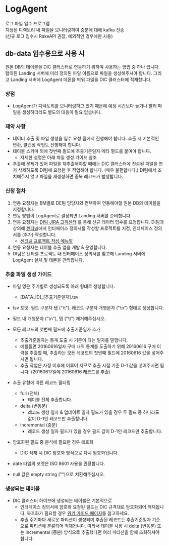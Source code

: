 # LogAgent

로그 파일 입수 프로그램<br/>
지정된 디렉토리 내 파일을 모니터링하여 증분에 대해 kafka 전송<br/>
(신규 로그 입수시 RakeAPI 권장, 예외적인 경우에만 사용)<br/>

## db-data 입수용으로 사용 시
원본 DB의 테이블을 DIC 클러스터로 연동하기 위하여 사용하는 방법 중 하나 입니다. 합의된 Landing 서버에 미리 정의된 파일 이름으로 파일을 생성해주셔야 합니다. 그리고 Landing 서버에 LogAgent 데몬을 띄워 파일을 DIC 클러스터에 적재합니다.

### 장점
* LogAgent가 디렉토리를 모니터링하고 있기 때문에 예정 시간보다 늦거나 빨리 파일을 생성하더라도 별도의 대응이 필요 없습니다.

### 제약 사항
* 데이터 추출 및 파일 생성을 입수 요청 팀에서 진행해야 합니다. 추출 시 기본적인 변환, 클랜징 작업도 진행해야 합니다.
* 테이블 스키마 외에 첫번째 필드에 추출기준일자 메타 필드를 붙여야 합니다.
    - 자세한 설명은 아래 파일 생성 가이드 참조
* 추출에 문제가 있어 파일을 재추출해야할 때에는 DIC 클러스터에 전송된 파일을 먼저 삭제하도록 DI팀에 요청한 후 작업해야 합니다. (매우 불편합니다.) DI팀에서 조치해주지 않고 파일을 재생성하면 중복 레코드가 발생합니다.

### 신청 절차
1. 연동 요청자는 BM별로 DE팀 담당자와 컨택하여 연동해야할 원본 DB의 테이블을 지정합니다.
2. 연동 방법이 LogAgent로 결정되면 Landing 서버를 준비합니다.
3. 연동 요청자는 [DI팀 JIRA 고객센터](http://jira.skplanet.com/servicedesk/customer/portal/49) 를 통해 신규 데이터 입수를 요청합니다. DI팀과 상의해 [센티넬](http://sentinel.skplanet.com:8080)에서 인터페이스 정의서를 작성할 프로젝트를 지정, 인터페이스 정의서를 (추가) 작성합니다.
    * [센티넬 프로젝트 작성 메뉴얼](http://sentinel.skplanet.com:8080/docs/dbschema)
4. 연동 요청자는 테이블 추출 앱을 개발 & 운영합니다.
5. DI팀은 센티넬 프로젝트 내 인터페이스 정의서를 참고해 Landing 서버에 LogAgent 설치 및 데몬을 관리합니다.

### 추출 파일 생성 가이드
* 파일 명은 주기별로 생성되도록 아래 형태로 생성합니다.
    - [DATA_ID]_[추출기준일자].tsv
* tsv 포멧: 필드 구분자 탭 ("\t"), 레코드 구분자 개행문자 ("\n") 형태로 생성합니다.
* 필드 내 개행문자 ("\n"), 탭 ("\t") 제거해주십시오.
* 모든 레코드의 첫번째 필드에 추출기준일자 추가
    - 추출기준일자는 통계 도출 시 기준이 되는 일자를 말합니다.
    - 예를들면 20160616일자 구매 내역 통계를 도출하기 위해 20160616 구매 이력을 추출할 때, 추출하는 모든 레코드의 첫번째 필드에 20160616 값을 넣어주시면 됩니다.
    - 추출 작업은 자정 이후에 이루어 지므로 추출 시점 기준 D-1 값을 넣어주시면 됩니다. (20160617일에 20160616 레코드를 추출)
* 추출 유형에 따른 레코드 필터링
    - full (전체)
        + 테이블 전체 추출합니다.
    - delta (변동분)
        + 레코드 생성 일자 & 업데이트 일자 필드가 있을 경우 두 필드 중 하나라도 값이 D-1인 레코드만 추출합니다.
    - incremental (증분)
        + 레코드 생성 일자 필드가 있을 경우 필드 값이 D-1인 레코드만 추출합니다.
* 암호화된 필드 중 분석에 필요한 경우 복호화
    - DIC 적재 시 DIC 암호화 방식으로 다시 암호화됩니다.

* date 타입의 포멧은 ISO 8601 사용을 권장합니다.
* null 값은 empty string ("")으로 치환해주십시오.

### 생성되는 테이블
* DIC 클러스터 하이브에 생성되는 테이블은 기본적으로 
    - 인터페이스 정의서에 암호화 요청된 필드는 DIC 규격대로 암호화되어 적재됩니다. 복호화가 필요할 경우 [위키 가이드 페이지](http://wiki.skplanet.com/pages/viewpage.action?pageId=55452400)를 참고하세요.
    - 추출 주기마다 새로운 파티션이 생성되며 추출된 레코드는 추출기준일자 기준으로 파티션에 분류되어 적재됩니다. 따라서 테이블 사용 시 delta (변동분) 또는 incremental (증분) 방식으로 추출했다면 여러 파티션을 함께 조회하셔야 합니다.